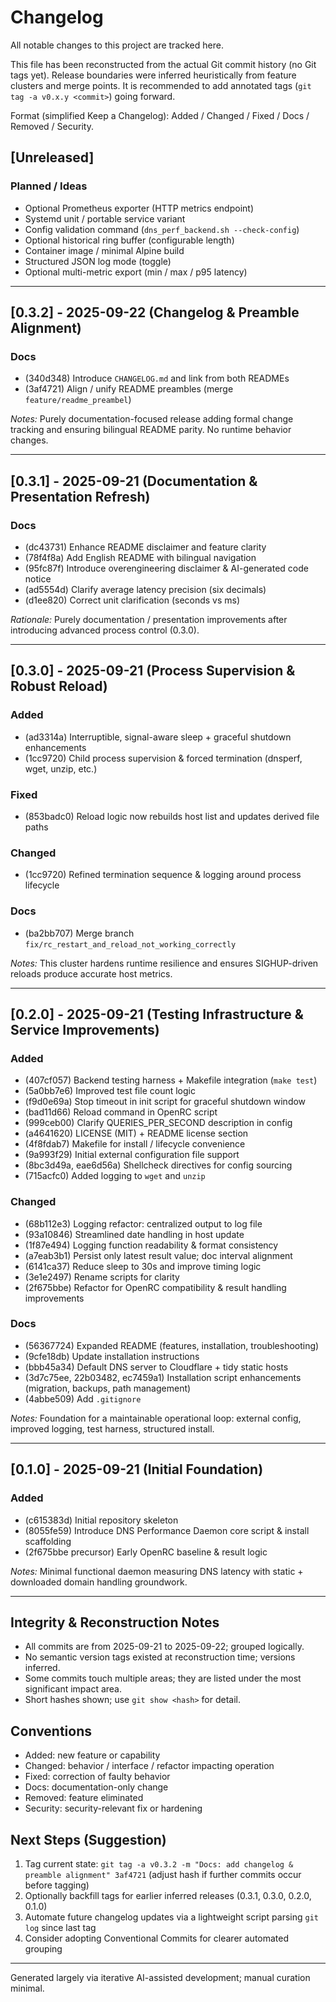 # Changelog

All notable changes to this project are tracked here.

This file has been reconstructed from the actual Git commit history (no Git tags yet). Release boundaries were inferred heuristically from feature clusters and merge points. It is recommended to add annotated tags (`git tag -a v0.x.y <commit>`) going forward.

Format (simplified Keep a Changelog): Added / Changed / Fixed / Docs / Removed / Security.

## [Unreleased]
### Planned / Ideas
- Optional Prometheus exporter (HTTP metrics endpoint)
- Systemd unit / portable service variant
- Config validation command (`dns_perf_backend.sh --check-config`)
- Optional historical ring buffer (configurable length)
- Container image / minimal Alpine build
- Structured JSON log mode (toggle)
- Optional multi-metric export (min / max / p95 latency)

---
## [0.3.2] - 2025-09-22 (Changelog & Preamble Alignment)
### Docs
- (340d348) Introduce `CHANGELOG.md` and link from both READMEs
- (3af4721) Align / unify README preambles (merge `feature/readme_preambel`)

_Notes:_ Purely documentation-focused release adding formal change tracking and ensuring bilingual README parity. No runtime behavior changes.

---
## [0.3.1] - 2025-09-21 (Documentation & Presentation Refresh)
### Docs
- (dc43731) Enhance README disclaimer and feature clarity
- (78f4f8a) Add English README with bilingual navigation
- (95fc87f) Introduce overengineering disclaimer & AI-generated code notice
- (ad5554d) Clarify average latency precision (six decimals)
- (d1ee820) Correct unit clarification (seconds vs ms)

_Rationale:_ Purely documentation / presentation improvements after introducing advanced process control (0.3.0).

---
## [0.3.0] - 2025-09-21 (Process Supervision & Robust Reload)
### Added
- (ad3314a) Interruptible, signal-aware sleep + graceful shutdown enhancements
- (1cc9720) Child process supervision & forced termination (dnsperf, wget, unzip, etc.)

### Fixed
- (853badc0) Reload logic now rebuilds host list and updates derived file paths

### Changed
- (1cc9720) Refined termination sequence & logging around process lifecycle

### Docs
- (ba2bb707) Merge branch `fix/rc_restart_and_reload_not_working_correctly`

_Notes:_ This cluster hardens runtime resilience and ensures SIGHUP-driven reloads produce accurate host metrics.

---
## [0.2.0] - 2025-09-21 (Testing Infrastructure & Service Improvements)
### Added
- (407cf057) Backend testing harness + Makefile integration (`make test`)
- (5a0bb7e6) Improved test file count logic
- (f9d0e69a) Stop timeout in init script for graceful shutdown window
- (bad11d66) Reload command in OpenRC script
- (999ceb00) Clarify QUERIES_PER_SECOND description in config
- (a4641620) LICENSE (MIT) + README license section
- (4f8fdab7) Makefile for install / lifecycle convenience
- (9a993f29) Initial external configuration file support
- (8bc3d49a, eae6d56a) Shellcheck directives for config sourcing
- (715acfc0) Added logging to `wget` and `unzip`

### Changed
- (68b112e3) Logging refactor: centralized output to log file
- (93a10846) Streamlined date handling in host update
- (1f87e494) Logging function readability & format consistency
- (a7eab3b1) Persist only latest result value; doc interval alignment
- (6141ca37) Reduce sleep to 30s and improve timing logic
- (3e1e2497) Rename scripts for clarity
- (2f675bbe) Refactor for OpenRC compatibility & result handling improvements

### Docs
- (56367724) Expanded README (features, installation, troubleshooting)
- (9cfe18db) Update installation instructions
- (bbb45a34) Default DNS server to Cloudflare + tidy static hosts
- (3d7c75ee, 22b03482, ec7459a1) Installation script enhancements (migration, backups, path management)
- (4abbe509) Add `.gitignore`

_Notes:_ Foundation for a maintainable operational loop: external config, improved logging, test harness, structured install.

---
## [0.1.0] - 2025-09-21 (Initial Foundation)
### Added
- (c615383d) Initial repository skeleton
- (8055fe59) Introduce DNS Performance Daemon core script & install scaffolding
- (2f675bbe precursor) Early OpenRC baseline & result logic

_Notes:_ Minimal functional daemon measuring DNS latency with static + downloaded domain handling groundwork.

---
## Integrity & Reconstruction Notes
- All commits are from 2025-09-21 to 2025-09-22; grouped logically.
- No semantic version tags existed at reconstruction time; versions inferred.
- Some commits touch multiple areas; they are listed under the most significant impact area.
- Short hashes shown; use `git show <hash>` for detail.

## Conventions
- Added: new feature or capability
- Changed: behavior / interface / refactor impacting operation
- Fixed: correction of faulty behavior
- Docs: documentation-only change
- Removed: feature eliminated
- Security: security-relevant fix or hardening

## Next Steps (Suggestion)
1. Tag current state: `git tag -a v0.3.2 -m "Docs: add changelog & preamble alignment" 3af4721` (adjust hash if further commits occur before tagging)
2. Optionally backfill tags for earlier inferred releases (0.3.1, 0.3.0, 0.2.0, 0.1.0)
3. Automate future changelog updates via a lightweight script parsing `git log` since last tag
4. Consider adopting Conventional Commits for clearer automated grouping

---
Generated largely via iterative AI-assisted development; manual curation minimal.
